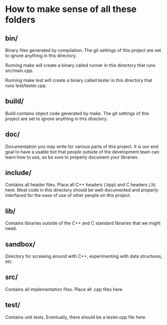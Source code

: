 How to make sense of all these folders
======================================

bin/
----
Binary files generated by compilation. The git settings of this 
project are set to ignore anything in this directory. 

Running 
make
will create a binary called runner in this directory that runs 
src/main.cpp.

Running
make test
will create a binary called tester in this directory that runs
test/tester.cpp.

build/
------
Build contains object code generated by make. The git settings
of this project are set to ignore anything in this directory.

doc/
----
Documentation you may write for various parts of this project.
It is our end goal to have a usable bot that people outside of the 
development team can learn how to use, so be sure to properly
document your libraries.

include/
--------
Contains all header files. Place all C++ headers (.hpp) and C headers
(.h) here. Most code in this directory should be well-documented and 
properly interfaced for the ease of use of other people on this 
project.

lib/
----
Contains libraries outside of the C++ and C standard libraries that 
we might need.

sandbox/
--------
Directory for screwing around with C++, experimenting with data 
structures, etc.

src/
----
Contains all implementation files. Place all .cpp files here.

test/
-----
Contains unit tests. Eventually, there should be a tester.cpp file 
here.
